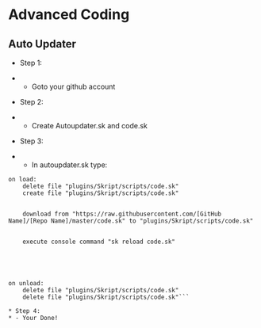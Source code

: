 # Advanced Coding


## Auto Updater
* Step 1:
* - Goto your github account

* Step 2:
* - Create Autoupdater.sk and code.sk

* Step 3:
* - In autoupdater.sk type:

```
on load:
	delete file "plugins/Skript/scripts/code.sk"
	create file "plugins/Skript/scripts/code.sk"

	
	download from "https://raw.githubusercontent.com/[GitHub Name]/[Repo Name]/master/code.sk" to "plugins/Skript/scripts/code.sk"


	execute console command "sk reload code.sk"




		
on unload:
	delete file "plugins/Skript/scripts/code.sk"
	delete file "plugins/Skript/scripts/code.sk"```
  
* Step 4:
* - Your Done!
